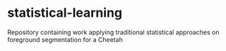 # statistical-learning
 Repository containing work applying traditional statistical approaches on foreground segmentation for a Cheetah

